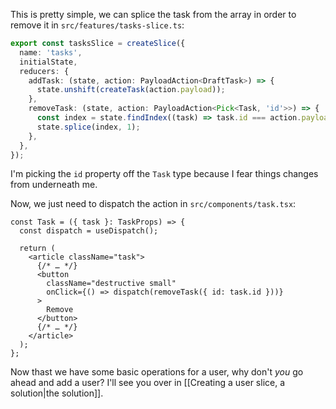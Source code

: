 This is pretty simple, we can splice the task from the array in order to remove it in `src/features/tasks-slice.ts`:

```ts
export const tasksSlice = createSlice({
  name: 'tasks',
  initialState,
  reducers: {
    addTask: (state, action: PayloadAction<DraftTask>) => {
      state.unshift(createTask(action.payload));
    },
    removeTask: (state, action: PayloadAction<Pick<Task, 'id'>>) => {
      const index = state.findIndex((task) => task.id === action.payload.id);
      state.splice(index, 1);
    },
  },
});
```

I'm picking the `id` property off the `Task` type because I fear things changes from underneath me.

Now, we just need to dispatch the action in `src/components/task.tsx`:

```tsx
const Task = ({ task }: TaskProps) => {
  const dispatch = useDispatch();

  return (
    <article className="task">
      {/* … */}
      <button
        className="destructive small"
        onClick={() => dispatch(removeTask({ id: task.id }))}
      >
        Remove
      </button>
      {/* … */}
    </article>
  );
};
```

Now thast we have some basic operations for a user, why don't *you* go ahead and add a user? I'll see you over in [[Creating a user slice, a solution|the solution]].
